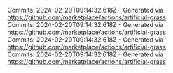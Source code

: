 Commits: 2024-02-20T09:14:32.618Z - Generated via https://github.com/marketplace/actions/artificial-grass
<br>
Commits: 2024-02-20T09:14:32.618Z - Generated via https://github.com/marketplace/actions/artificial-grass
<br>
Commits: 2024-02-20T09:14:32.618Z - Generated via https://github.com/marketplace/actions/artificial-grass
<br>
Commits: 2024-02-20T09:14:32.618Z - Generated via https://github.com/marketplace/actions/artificial-grass
<br>
